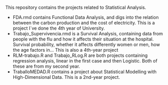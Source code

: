 This repository contains the projects related to Statistical Analysis.

 - FDA.rmd contains Functional Data Analysis, and digs into the  relation between the carbon production and the cost of electricity. This is a project I´ve done the
   4th year of University.
 - Trabajo_Supervivencia.rmd is a Survival Analysis, containing data from people with the flu and how it affects their situation at the hospital. Survival probability,
   whether it affects differently women or men, how the age factors in... This is also a 4th-year project
 - RLM-trabajo.R and Trabajo_RLog.R are both projects containing regression analysis, linear in the first case and then Logistic. Both of these are from my second year.
 - TraballoMEDAD.R contains a project about Statistical Modelling with High-Dimensional Data. This is a 2nd-year project.
